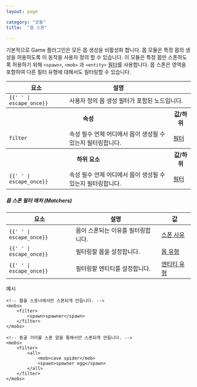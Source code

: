 ```yaml
---
layout: page

category: "모듈"
title:  "몹 스폰"

---
```


기본적으로 Game 플러그인은 모든 몹 생성을 비활성화 합니다. 몹 모듈은 특정 몹의 생성을 허용하도록 이 동작을 사용자 정의 할 수 있습니다.
이 모듈은 특정 몹만 스폰하도록 허용하기 위해 `<spawn>`, `<mob>` 과 `<entity>` [필터](/modules/filters)를 사용합니다.
몹 스폰은 영역을 포함하여 다른 필터 유형에 대해서도 필터링할 수 있습니다.

<div class='table-responsive'>
  <table class='table table-striped table-condensed'>
    <thead>
      <tr>
        <th>요소</th>
        <th>설명</th>
        <th></th>
      </tr>
    </thead>
    <tbody>
      <tr>
        <td>
          <span class='highlight'>
            <code>{{'<mobs> </mobs>' | escape_once}}</code>
          </span>
        </td>
        <td colspan='3'>사용자 정의 몹 생성 필터가 포함된 노드입니다.</td>
      </tr>
      <tr>
        <th colspan='2'>속성</th>
        <th>값/하위</th>
      </tr>
      <tr>
        <td>
          <code>filter</code>
        </td>
        <td>
          <span class='label label-default' title='이는 속성 또는 하위 요소일 수 있습니다.'>속성</span>
          <span class='label label-danger'>필수</span>
          언제 어디에서 몹이 생성될 수 있는지 필터링합니다.
        </td>
        <td>
          <a href='/modules/filters'>필터</a>
        </td>
      </tr>
      <tr>
        <th colspan='2'>하위 요소</th>
        <th>값/하위</th>
      </tr>
      <tr>
        <td>
          <span class='highlight'>
            <code>{{'<filter> </filter>' | escape_once}}</code>
          </span>
        </td>
        <td>
          <span class='label label-default' title='이는 속성 또는 하위 요소일 수 있습니다.'>속성</span>
          <span class='label label-danger'>필수</span>
          언제 어디에서 몹이 생성될 수 있는지 필터링합니다.
        </td>
        <td>
          <a href='/modules/filters'>필터</a>
        </td>
      </tr>
    </tbody>
  </table>
</div>
<h5>몹 스폰 필터 매처 (Matchers)</h5>
<div class='table-responsive'>
  <table class='table table-striped table-condensed'>
    <thead>
      <tr>
        <th>요소</th>
        <th>설명</th>
        <th>값</th>
      </tr>
    </thead>
    <tbody>
      <tr>
        <td>
          <span class='highlight'>
            <code>{{'<spawn> </spawn>' | escape_once}}</code>
          </span>
        </td>
        <td>몹이 스폰되는 이유를 필터링합니다.</td>
        <td>
          <a href='/reference/spawn_reason'>스폰 사유</a>
        </td>
      </tr>
      <tr>
        <td>
          <span class='highlight'>
            <code>{{'<mob> </mob>' | escape_once}}</code>
          </span>
        </td>
        <td>필터링할 몹을 설정합니다.</td>
        <td>
          <a href='/reference/entity_types#creatures'>몹 유형</a>
        </td>
      </tr>
      <tr>
        <td>
          <span class='highlight'>
            <code>{{'<entity> </entity>' | escape_once}}</code>
          </span>
        </td>
        <td>필터링할 엔티티를 설정합니다.</td>
        <td>
          <a href='/reference/entity_types'>엔티티 유형</a>
        </td>
      </tr>
    </tbody>
  </table>
</div>

예시

    <!-- 몹을 스포너에서만 스폰되게 만듭니다. -->
    <mobs>
        <filter>
            <spawn>spawner</spawn>
        </filter>
    </mobs>

    <!-- 동굴 거미를 스폰 알을 통해서만 스폰되게 만듭니다. -->
    <mobs>
        <filter>
            <all>
                <mob>cave spider</mob>
                <spawn>spawner egg</spawn>
            </all>
        </filter>
    </mobs>
